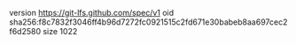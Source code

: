 version https://git-lfs.github.com/spec/v1
oid sha256:f8c7832f3046ff4b96d7272fc0921515c2fd671e30babeb8aa697cec2f6d2580
size 1022
